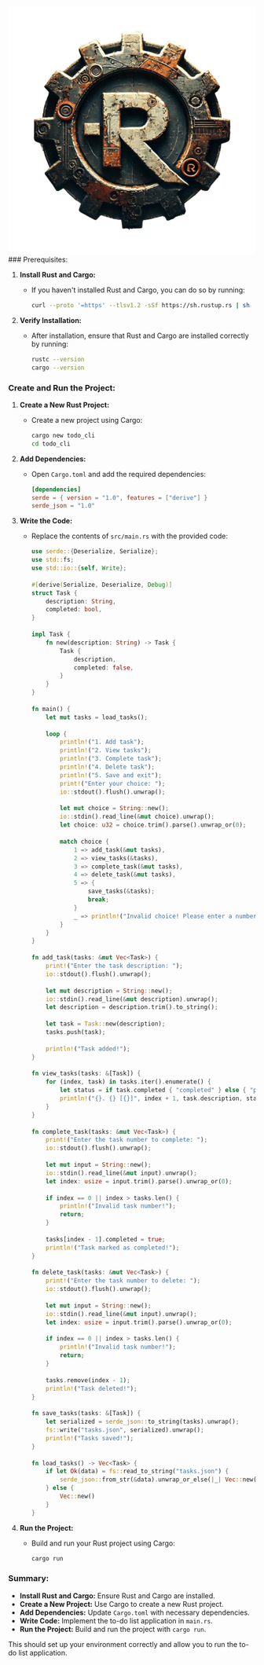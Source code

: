 ![Description](rust.png)### Prerequisites:

1. **Install Rust and Cargo:**

   - If you haven't installed Rust and Cargo, you can do so by running:
     ```sh
     curl --proto '=https' --tlsv1.2 -sSf https://sh.rustup.rs | sh
     ```

2. **Verify Installation:**
   - After installation, ensure that Rust and Cargo are installed correctly by running:
     ```sh
     rustc --version
     cargo --version
     ```

### Create and Run the Project:

1. **Create a New Rust Project:**

   - Create a new project using Cargo:
     ```sh
     cargo new todo_cli
     cd todo_cli
     ```

2. **Add Dependencies:**

   - Open `Cargo.toml` and add the required dependencies:
     ```toml
     [dependencies]
     serde = { version = "1.0", features = ["derive"] }
     serde_json = "1.0"
     ```

3. **Write the Code:**

   - Replace the contents of `src/main.rs` with the provided code:

     ```rust
     use serde::{Deserialize, Serialize};
     use std::fs;
     use std::io::{self, Write};

     #[derive(Serialize, Deserialize, Debug)]
     struct Task {
         description: String,
         completed: bool,
     }

     impl Task {
         fn new(description: String) -> Task {
             Task {
                 description,
                 completed: false,
             }
         }
     }

     fn main() {
         let mut tasks = load_tasks();

         loop {
             println!("1. Add task");
             println!("2. View tasks");
             println!("3. Complete task");
             println!("4. Delete task");
             println!("5. Save and exit");
             print!("Enter your choice: ");
             io::stdout().flush().unwrap();

             let mut choice = String::new();
             io::stdin().read_line(&mut choice).unwrap();
             let choice: u32 = choice.trim().parse().unwrap_or(0);

             match choice {
                 1 => add_task(&mut tasks),
                 2 => view_tasks(&tasks),
                 3 => complete_task(&mut tasks),
                 4 => delete_task(&mut tasks),
                 5 => {
                     save_tasks(&tasks);
                     break;
                 }
                 _ => println!("Invalid choice! Please enter a number between 1 and 5."),
             }
         }
     }

     fn add_task(tasks: &mut Vec<Task>) {
         print!("Enter the task description: ");
         io::stdout().flush().unwrap();

         let mut description = String::new();
         io::stdin().read_line(&mut description).unwrap();
         let description = description.trim().to_string();

         let task = Task::new(description);
         tasks.push(task);

         println!("Task added!");
     }

     fn view_tasks(tasks: &[Task]) {
         for (index, task) in tasks.iter().enumerate() {
             let status = if task.completed { "completed" } else { "pending" };
             println!("{}. {} [{}]", index + 1, task.description, status);
         }
     }

     fn complete_task(tasks: &mut Vec<Task>) {
         print!("Enter the task number to complete: ");
         io::stdout().flush().unwrap();

         let mut input = String::new();
         io::stdin().read_line(&mut input).unwrap();
         let index: usize = input.trim().parse().unwrap_or(0);

         if index == 0 || index > tasks.len() {
             println!("Invalid task number!");
             return;
         }

         tasks[index - 1].completed = true;
         println!("Task marked as completed!");
     }

     fn delete_task(tasks: &mut Vec<Task>) {
         print!("Enter the task number to delete: ");
         io::stdout().flush().unwrap();

         let mut input = String::new();
         io::stdin().read_line(&mut input).unwrap();
         let index: usize = input.trim().parse().unwrap_or(0);

         if index == 0 || index > tasks.len() {
             println!("Invalid task number!");
             return;
         }

         tasks.remove(index - 1);
         println!("Task deleted!");
     }

     fn save_tasks(tasks: &[Task]) {
         let serialized = serde_json::to_string(tasks).unwrap();
         fs::write("tasks.json", serialized).unwrap();
         println!("Tasks saved!");
     }

     fn load_tasks() -> Vec<Task> {
         if let Ok(data) = fs::read_to_string("tasks.json") {
             serde_json::from_str(&data).unwrap_or_else(|_| Vec::new())
         } else {
             Vec::new()
         }
     }
     ```

4. **Run the Project:**
   - Build and run your Rust project using Cargo:
     ```sh
     cargo run
     ```

### Summary:

- **Install Rust and Cargo:** Ensure Rust and Cargo are installed.
- **Create a New Project:** Use Cargo to create a new Rust project.
- **Add Dependencies:** Update `Cargo.toml` with necessary dependencies.
- **Write Code:** Implement the to-do list application in `main.rs`.
- **Run the Project:** Build and run the project with `cargo run`.

This should set up your environment correctly and allow you to run the to-do list application. 
